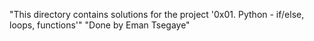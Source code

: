 "This directory contains solutions for the project '0x01. Python - if/else, loops, functions'"
"Done by Eman Tsegaye"
